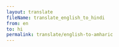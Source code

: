 ```yaml
--- 
layout: translate 
fileName: translate_english_to_hindi 
from: en
to: hi 
permalink: translate/english-to-amharic
---
```


